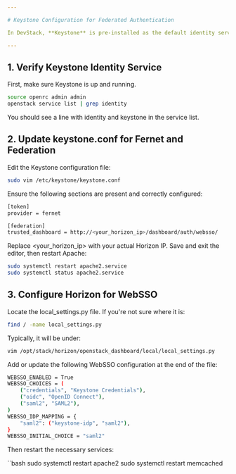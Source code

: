 ```yaml
---

# Keystone Configuration for Federated Authentication

In DevStack, **Keystone** is pre-installed as the default identity service. To support **federated authentication**, you need to activate and configure it accordingly.

---
```


## 1. Verify Keystone Identity Service

First, make sure Keystone is up and running.

```bash
source openrc admin admin
openstack service list | grep identity
```
You should see a line with identity and keystone in the service list.

## 2. Update keystone.conf for Fernet and Federation
Edit the Keystone configuration file:

```bash
sudo vim /etc/keystone/keystone.conf
```

Ensure the following sections are present and correctly configured:

```bash
[token]
provider = fernet

[federation]
trusted_dashboard = http://<your_horizon_ip>/dashboard/auth/websso/
```

Replace <your_horizon_ip> with your actual Horizon IP.
Save and exit the editor, then restart Apache:

```bash
sudo systemctl restart apache2.service
sudo systemctl status apache2.service
```

## 3. Configure Horizon for WebSSO

Locate the local_settings.py file. If you're not sure where it is:
```bash
find / -name local_settings.py
```
Typically, it will be under:
```bash
vim /opt/stack/horizon/openstack_dashboard/local/local_settings.py
```
Add or update the following WebSSO configuration at the end of the file:
```bash
WEBSSO_ENABLED = True
WEBSSO_CHOICES = (
    ("credentials", "Keystone Credentials"),
    ("oidc", "OpenID Connect"),
    ("saml2", "SAML2"),
)
WEBSSO_IDP_MAPPING = {
    "saml2": ("keystone-idp", "saml2"),
}
WEBSSO_INITIAL_CHOICE = "saml2"
```

Then restart the necessary services:

``bash
sudo systemctl restart apache2
sudo systemctl restart memcached
```







